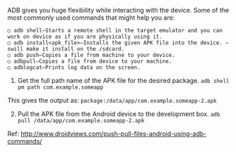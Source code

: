 ADB gives you huge flexibility while interacting with the device. Some of the most commonly used commands that might help you are:

	○ adb shell—Starts a remote shell in the target emulator and you can work on device as if you are physically using it.
	○ adb install<apk_file>—Installs the given APK file into the device. –swill make it install on the /sdcard.
	○ adb push—Copies a file from machine to your device.
	○ adbpull—Copies a file from device to your machine.
	○ adblogcat—Prints log data on the screen.

1. Get the full path name of the APK file for the desired package.
`adb shell pm path com.example.someapp`

This gives the output as:
`package:/data/app/com.example.someapp-2.apk`


2. Pull the APK file from the Android device to the development box.
`adb pull /data/app/com.example.someapp-2.apk`


Ref: http://www.droidviews.com/push-pull-files-android-using-adb-commands/
